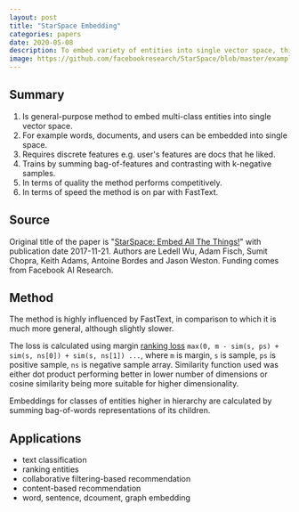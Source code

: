 ```yaml
---
layout: post
title: "StarSpace Embedding"
categories: papers
date: 2020-05-08
description: To embed variety of entities into single vector space, this paper describes general-purpose neural embedding model.
image: https://github.com/facebookresearch/StarSpace/blob/master/examples/starspace.png
---
```


## Summary
1. Is general-purpose method to embed multi-class entities into single vector space.
1. For example words, documents, and users can be embedded into single space.
1. Requires discrete features e.g. user's features are docs that he liked.
1. Trains by summing bag-of-features and contrasting with k-negative samples.
1. In terms of quality the method performs competitively.
1. In terms of speed the method is on par with FastText.


## Source
Original title of the paper is "[StarSpace: Embed All The Things!](https://arxiv.org/abs/1709.03856)" with publication date 2017-11-21.
Authors are Ledell Wu, Adam Fisch, Sumit Chopra, Keith Adams, Antoine Bordes and Jason Weston.
Funding comes from Facebook AI Research.


## Method

The method is highly influenced by FastText, in comparison to which it is much more general, although slightly slower.

The loss is calculated using margin [ranking loss](https://gombru.github.io/2019/04/03/ranking_loss/) `max(0, m - sim(s, ps) + sim(s, ns[0]) + sim(s, ns[1]) ...`,
where `m` is margin, `s` is sample, `ps` is positive sample, `ns` is negative sample array.
Similarity function used was either dot product performing better in lower number of dimensions or cosine similarity being more suitable for higher dimensionality.

Embeddings for classes of entities higher in hierarchy are calculated by summing bag-of-words representations of its children.


## Applications
- text classification
- ranking entities
- collaborative filtering-based recommendation
- content-based recommendation
- word, sentence, dcoument, graph embedding
